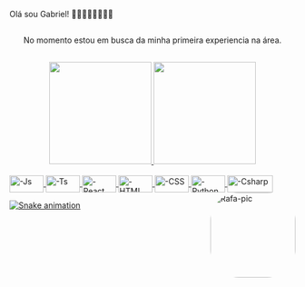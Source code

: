  Olá sou Gabriel!
🍈🍈🍈🍈🍈🍈🍈🍈

##

<div align ="center">No momento estou em busca da minha primeira experiencia na área. </div>

##

<div align="center">
  <a href="https://github.com/Turbinagmc">
  <img height="180em" src="https://github-readme-stats.vercel.app/api?username=Turbinagmc&show_icons=false&theme=dark&include_all_commits=true&count_private=true"/>
  <img height="180em" src="https://github-readme-stats.vercel.app/api/top-langs/?username=Turbinagmc&layout=compact&langs_count=7&theme=dark"/>
</div>
  
</div>
<div style="display: inline_block"><br>
  <img align="center" alt="-Js" height="30" width="60" src="https://img.shields.io/badge/HTML-239120?style=for-the-badge&logo=html5&logoColor=white">
  <img align="center" alt="-Ts" height="30" width="60" src="https://img.shields.io/badge/CSS-239120?&style=for-the-badge&logo=css3&logoColor=white">
  <img align="center" alt="-React" height="30" width="60" src="https://img.shields.io/badge/HTML5-E34F26?style=for-the-badge&logo=html5&logoColor=white">
  <img align="center" alt="-HTML" height="30" width="60" src="https://img.shields.io/badge/CSS3-1572B6?style=for-the-badge&logo=css3&logoColor=white">
  <img align="center" alt="-CSS" height="30" width="60" src="https://img.shields.io/badge/C%2B%2B-00599C?style=for-the-badge&logo=c%2B%2B&logoColor=white">
  <img align="center" alt="-Python" height="30" width="60" src="https://img.shields.io/badge/PHP-777BB4?style=for-the-badge&logo=php&logoColor=white">
  <img align="center" alt="-Csharp" height="30" width="80" src="https://img.shields.io/badge/Python-14354C?style=for-the-badge&logo=python&logoColor=white">
  
  <img align="right" alt="Rafa-pic" height="150" style="border-radius:50px;" src="https://images.squarespace-cdn.com/content/v1/5858564c2e69cfd1ae452a43/1554754230187-GVLBCQP3FMFLZOT6UZ89/MONKEY+WALK-RUXLY.gif">
</div>

 ![Snake animation](https://github.com/Turbinagmc/Turbinagmc/blob/output/github-contribution-grid-snake.svg)
